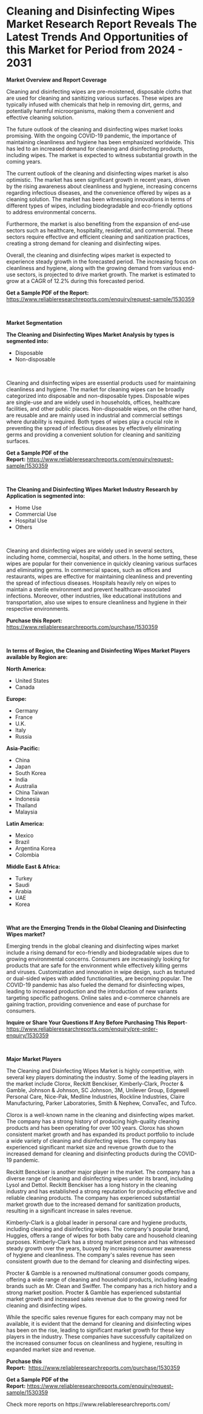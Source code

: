 <p><h1>Cleaning and Disinfecting Wipes Market Research Report Reveals The Latest Trends And Opportunities of this Market for Period from 2024 - 2031</h1></p><p><strong>Market Overview and Report Coverage</strong></p>
<p><p>Cleaning and disinfecting wipes are pre-moistened, disposable cloths that are used for cleaning and sanitizing various surfaces. These wipes are typically infused with chemicals that help in removing dirt, germs, and potentially harmful microorganisms, making them a convenient and effective cleaning solution.</p><p>The future outlook of the cleaning and disinfecting wipes market looks promising. With the ongoing COVID-19 pandemic, the importance of maintaining cleanliness and hygiene has been emphasized worldwide. This has led to an increased demand for cleaning and disinfecting products, including wipes. The market is expected to witness substantial growth in the coming years.</p><p>The current outlook of the cleaning and disinfecting wipes market is also optimistic. The market has seen significant growth in recent years, driven by the rising awareness about cleanliness and hygiene, increasing concerns regarding infectious diseases, and the convenience offered by wipes as a cleaning solution. The market has been witnessing innovations in terms of different types of wipes, including biodegradable and eco-friendly options to address environmental concerns.</p><p>Furthermore, the market is also benefiting from the expansion of end-use sectors such as healthcare, hospitality, residential, and commercial. These sectors require effective and efficient cleaning and sanitization practices, creating a strong demand for cleaning and disinfecting wipes.</p><p>Overall, the cleaning and disinfecting wipes market is expected to experience steady growth in the forecasted period. The increasing focus on cleanliness and hygiene, along with the growing demand from various end-use sectors, is projected to drive market growth. The market is estimated to grow at a CAGR of 12.2% during this forecasted period.</p></p>
<p><strong>Get a Sample PDF of the Report:</strong> <a href="https://www.reliableresearchreports.com/enquiry/request-sample/1530359">https://www.reliableresearchreports.com/enquiry/request-sample/1530359</a></p>
<p>&nbsp;</p>
<p><strong>Market Segmentation</strong></p>
<p><strong>The Cleaning and Disinfecting Wipes Market Analysis by types is segmented into:</strong></p>
<p><ul><li>Disposable</li><li>Non-disposable</li></ul></p>
<p>&nbsp;</p>
<p><p>Cleaning and disinfecting wipes are essential products used for maintaining cleanliness and hygiene. The market for cleaning wipes can be broadly categorized into disposable and non-disposable types. Disposable wipes are single-use and are widely used in households, offices, healthcare facilities, and other public places. Non-disposable wipes, on the other hand, are reusable and are mainly used in industrial and commercial settings where durability is required. Both types of wipes play a crucial role in preventing the spread of infectious diseases by effectively eliminating germs and providing a convenient solution for cleaning and sanitizing surfaces.</p></p>
<p><strong>Get a Sample PDF of the Report:</strong>&nbsp;<a href="https://www.reliableresearchreports.com/enquiry/request-sample/1530359">https://www.reliableresearchreports.com/enquiry/request-sample/1530359</a></p>
<p>&nbsp;</p>
<p><strong>The Cleaning and Disinfecting Wipes Market Industry Research by Application is segmented into:</strong></p>
<p><ul><li>Home Use</li><li>Commercial Use</li><li>Hospital Use</li><li>Others</li></ul></p>
<p>&nbsp;</p>
<p><p>Cleaning and disinfecting wipes are widely used in several sectors, including home, commercial, hospital, and others. In the home setting, these wipes are popular for their convenience in quickly cleaning various surfaces and eliminating germs. In commercial spaces, such as offices and restaurants, wipes are effective for maintaining cleanliness and preventing the spread of infectious diseases. Hospitals heavily rely on wipes to maintain a sterile environment and prevent healthcare-associated infections. Moreover, other industries, like educational institutions and transportation, also use wipes to ensure cleanliness and hygiene in their respective environments.</p></p>
<p><strong>Purchase this Report:</strong>&nbsp; <a href="https://www.reliableresearchreports.com/purchase/1530359">https://www.reliableresearchreports.com/purchase/1530359</a></p>
<p>&nbsp;</p>
<p><strong>In terms of Region, the Cleaning and Disinfecting Wipes Market Players available by Region are:</strong></p>
<p>
    <p> <strong> North America: </strong>
        <ul>
            <li>United States</li>
            <li>Canada</li>
        </ul>
        </p> 
    <p> <strong> Europe: </strong>
        <ul>
            <li>Germany</li>
            <li>France</li>
            <li>U.K.</li>
            <li>Italy</li>
            <li>Russia</li>
        </ul>
        </p> 
    <p> <strong> Asia-Pacific: </strong>
        <ul>
            <li>China</li>
            <li>Japan</li>
            <li>South Korea</li>
            <li>India</li>
            <li>Australia</li>
            <li>China Taiwan</li>
            <li>Indonesia</li>
            <li>Thailand</li>
            <li>Malaysia</li>
        </ul>
        </p> 
    <p> <strong> Latin America: </strong>
        <ul>
            <li>Mexico</li>
            <li>Brazil</li>
            <li>Argentina Korea</li>
            <li>Colombia</li>
        </ul>
        </p> 
    <p> <strong> Middle East & Africa: </strong>
        <ul>
            <li>Turkey</li>
            <li>Saudi</li>
            <li>Arabia</li>
            <li>UAE</li>
            <li>Korea</li>
        </ul>
    </p>
    </p>
<p>&nbsp;</p>
<p><strong>What are the Emerging Trends in the Global Cleaning and Disinfecting Wipes market?</strong></p>
<p><p>Emerging trends in the global cleaning and disinfecting wipes market include a rising demand for eco-friendly and biodegradable wipes due to growing environmental concerns. Consumers are increasingly looking for products that are safe for the environment while effectively killing germs and viruses. Customization and innovation in wipe design, such as textured or dual-sided wipes with added functionalities, are becoming popular. The COVID-19 pandemic has also fueled the demand for disinfecting wipes, leading to increased production and the introduction of new variants targeting specific pathogens. Online sales and e-commerce channels are gaining traction, providing convenience and ease of purchase for consumers.</p></p>
<p><strong>Inquire or Share Your Questions If Any Before Purchasing This Report</strong>- <a href="https://www.reliableresearchreports.com/enquiry/pre-order-enquiry/1530359">https://www.reliableresearchreports.com/enquiry/pre-order-enquiry/1530359</a></p>
<p>&nbsp;</p>
<p><strong>Major Market Players</strong></p>
<p><p>The Cleaning and Disinfecting Wipes Market is highly competitive, with several key players dominating the industry. Some of the leading players in the market include Clorox, Reckitt Benckiser, Kimberly-Clark, Procter & Gamble, Johnson & Johnson, SC Johnson, 3M, Unilever Group, Edgewell Personal Care, Nice-Pak, Medline Industries, Rockline Industries, Claire Manufacturing, Parker Laboratories, Smith & Nephew, ConvaTec, and Tufco.</p><p>Clorox is a well-known name in the cleaning and disinfecting wipes market. The company has a strong history of producing high-quality cleaning products and has been operating for over 100 years. Clorox has shown consistent market growth and has expanded its product portfolio to include a wide variety of cleaning and disinfecting wipes. The company has experienced significant market size and revenue growth due to the increased demand for cleaning and disinfecting products during the COVID-19 pandemic.</p><p>Reckitt Benckiser is another major player in the market. The company has a diverse range of cleaning and disinfecting wipes under its brand, including Lysol and Dettol. Reckitt Benckiser has a long history in the cleaning industry and has established a strong reputation for producing effective and reliable cleaning products. The company has experienced substantial market growth due to the increased demand for sanitization products, resulting in a significant increase in sales revenue.</p><p>Kimberly-Clark is a global leader in personal care and hygiene products, including cleaning and disinfecting wipes. The company's popular brand, Huggies, offers a range of wipes for both baby care and household cleaning purposes. Kimberly-Clark has a strong market presence and has witnessed steady growth over the years, buoyed by increasing consumer awareness of hygiene and cleanliness. The company's sales revenue has seen consistent growth due to the demand for cleaning and disinfecting wipes.</p><p>Procter & Gamble is a renowned multinational consumer goods company, offering a wide range of cleaning and household products, including leading brands such as Mr. Clean and Swiffer. The company has a rich history and a strong market position. Procter & Gamble has experienced substantial market growth and increased sales revenue due to the growing need for cleaning and disinfecting wipes.</p><p>While the specific sales revenue figures for each company may not be available, it is evident that the demand for cleaning and disinfecting wipes has been on the rise, leading to significant market growth for these key players in the industry. These companies have successfully capitalized on the increased consumer focus on cleanliness and hygiene, resulting in expanded market size and revenue.</p></p>
<p><strong>Purchase this Report:</strong>&nbsp;&nbsp;<a href="https://www.reliableresearchreports.com/purchase/1530359">https://www.reliableresearchreports.com/purchase/1530359</a></p>
<p></p>
<p><strong>Get a Sample PDF of the Report:</strong>&nbsp;<a href="https://www.reliableresearchreports.com/enquiry/request-sample/1530359">https://www.reliableresearchreports.com/enquiry/request-sample/1530359</a></p>
<p>Check more reports on https://www.reliableresearchreports.com/</p>